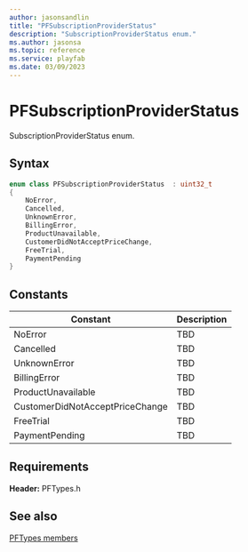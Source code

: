 ```yaml
---
author: jasonsandlin
title: "PFSubscriptionProviderStatus"
description: "SubscriptionProviderStatus enum."
ms.author: jasonsa
ms.topic: reference
ms.service: playfab
ms.date: 03/09/2023
---
```


# PFSubscriptionProviderStatus  

SubscriptionProviderStatus enum.    

## Syntax  
  
```cpp
enum class PFSubscriptionProviderStatus  : uint32_t  
{  
    NoError,  
    Cancelled,  
    UnknownError,  
    BillingError,  
    ProductUnavailable,  
    CustomerDidNotAcceptPriceChange,  
    FreeTrial,  
    PaymentPending  
}  
```  
  
## Constants  
  
| Constant | Description |
| --- | --- |
| NoError | TBD   |  
| Cancelled | TBD   |  
| UnknownError | TBD   |  
| BillingError | TBD   |  
| ProductUnavailable | TBD   |  
| CustomerDidNotAcceptPriceChange | TBD   |  
| FreeTrial | TBD   |  
| PaymentPending | TBD   |  
  
  
## Requirements  
  
**Header:** PFTypes.h
  
## See also  
[PFTypes members](../pftypes_members.md)  

  
  
